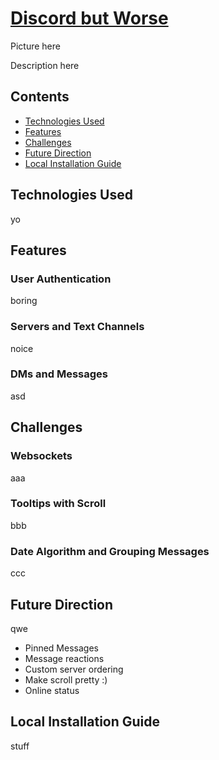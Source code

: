 # [Discord but Worse](https://discord-but-worse.herokuapp.com/#/)
Picture here

Description here

## Contents
* [Technologies Used](#technologies-used)
* [Features](#features)
* [Challenges](#challenges)
* [Future Direction](#future-direction)
* [Local Installation Guide](#local-installation-guide)

## Technologies Used
yo

## Features
### User Authentication
boring

### Servers and Text Channels
noice

### DMs and Messages
asd

## Challenges
### Websockets
aaa

### Tooltips with Scroll
bbb

### Date Algorithm and Grouping Messages
ccc

## Future Direction
qwe
* Pinned Messages
* Message reactions
* Custom server ordering
* Make scroll pretty :)
* Online status

## Local Installation Guide
stuff
